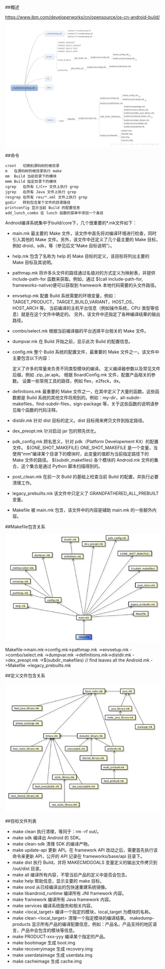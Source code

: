 
##概述


https://www.ibm.com/developerworks/cn/opensource/os-cn-android-build/


![build_include_sequence](20140208110900375.png)




##命令

    croot	切换到源码树的根目录
    m	在源码树的根目录执行 make
    mm	Build 当前目录下的模块
    mmm	Build 指定目录下的模块
    cgrep	在所有 C/C++ 文件上执行 grep
    jgrep	在所有 Java 文件上执行 grep
    resgrep	在所有 res/*.xml 文件上执行 grep
    godir	转到包含某个文件的目录路径
    printconfig	显示当前 Build 的配置信息
    add_lunch_combo	在 lunch 函数的菜单中添加一个条目



Android编译系统集中于build/core下，几个很重要的*.mk文件如下：

+ main.mk	最主要的 Make 文件，该文件中首先将对编译环境进行检查，同时引入其他的 Make 文件。另外，该文件中还定义了几个最主要的 Make 目标，例如 droid，sdk，等（参见后文“Make 目标说明”）。
+ help.mk	包含了名称为 help 的 Make 目标的定义，该目标将列出主要的 Make 目标及其说明。
+ pathmap.mk	将许多头文件的路径通过名值对的方式定义为映射表，并提供 include-path-for 函数来获取。例如，通过 $(call include-path-for, frameworks-native)便可以获取到 framework 本地代码需要的头文件路径。
+ envsetup.mk	配置 Build 系统需要的环境变量，例如：TARGET_PRODUCT，TARGET_BUILD_VARIANT，HOST_OS，HOST_ARCH 等。
当前编译的主机平台信息（例如操作系统，CPU 类型等信息）就是在这个文件中确定的。
另外，该文件中还指定了各种编译结果的输出路径。
+ combo/select.mk	根据当前编译器的平台选择平台相关的 Make 文件。
+ dumpvar.mk	在 Build 开始之前，显示此次 Build 的配置信息。
+ config.mk	整个 Build 系统的配置文件，最重要的 Make 文件之一。该文件中主要包含以下内容：

    定义了许多的常量来负责不同类型模块的编译。
    定义编译器参数以及常见文件后缀，例如 .zip,.jar.apk。
    根据 BoardConfig.mk 文件，配置产品相关的参数。
    设置一些常用工具的路径，例如 flex，e2fsck，dx。

+ definitions.mk	最重要的 Make 文件之一，在其中定义了大量的函数。这些函数都是 Build 系统的其他文件将用到的。例如：my-dir，all-subdir-makefiles，find-subdir-files，sign-package 等，关于这些函数的说明请参见每个函数的代码注释。
+ distdir.mk	针对 dist 目标的定义。dist 目标用来拷贝文件到指定路径。
+ dex_preopt.mk	针对启动 jar 包的预先优化。
+ pdk_config.mk	顾名思义，针对 pdk（Platform Developement Kit）的配置文件。
${ONE_SHOT_MAKEFILE}	ONE_SHOT_MAKEFILE 是一个变量，当使用“mm”编译某个目录下的模块时，此变量的值即为当前指定路径下的 Make 文件的路径。
${subdir_makefiles}	各个模块的 Android.mk 文件的集合，这个集合是通过 Python 脚本扫描得到的。
+ post_clean.mk	在前一次 Build 的基础上检查当前 Build 的配置，并执行必要清理工作。
+ legacy_prebuilts.mk	该文件中只定义了 GRANDFATHERED_ALL_PREBUILT 变量。
+ Makefile	被 main.mk 包含，该文件中的内容是辅助 main.mk 的一些额外内容。

##Makefile包含关系

![make file include](image004.png)

Makefile->main.mk->config.mk->pathmap.mk
                            ->envsetup.mk
                            ->combo/select.mk
                            ->dumpvar.mk
                  ->definitions.mk->distdir.mk
                  ->dex_preopt.mk
                  ->$(subdir_makefiles) // find leaves all the Android.mk
                  ->Makefile
                  ->legacy_prebuilts.mk


##定义文件包含关系

![definition makefile relationship](image005.png)

##目标文件列表


- make clean	执行清理，等同于：rm -rf out/。
- make sdk	编译出 Android 的 SDK。
- make clean-sdk	清理 SDK 的编译产物。
- make update-api	更新 API。在 framework API 改动之后，需要首先执行该命令来更新 API，公开的 API 记录在 frameworks/base/api 目录下。
- make dist	执行 Build，并将 MAKECMDGOALS 变量定义的输出文件拷贝到 /out/dist 目录。
- make all	编译所有内容，不管当前产品的定义中是否会包含。
- make help	帮助信息，显示主要的 make 目标。
- make snod	从已经编译出的包快速重建系统镜像。
- make libandroid_runtime	编译所有 JNI framework 内容。
- make framework	编译所有 Java framework 内容。
- make services	编译系统服务和相关内容。
- make <local_target>	编译一个指定的模块，local_target 为模块的名称。
- make clean-<local_target>	清理一个指定模块的编译结果。
makedump-products	显示所有产品的编译配置信息，例如：产品名，产品支持的地区语言，产品中会包含的模块等信息。
- make PRODUCT-xxx-yyy	编译某个指定的产品。
- make bootimage	生成 boot.img
- make recoveryimage	生成 recovery.img
- make userdataimage	生成 userdata.img
- make cacheimage	生成 cache.img
